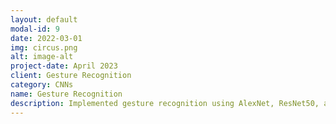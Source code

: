 ```yaml
---
layout: default
modal-id: 9
date: 2022-03-01
img: circus.png
alt: image-alt
project-date: April 2023
client: Gesture Recognition
category: CNNs
name: Gesture Recognition
description: Implemented gesture recognition using AlexNet, ResNet50, and MobileNet as the CNN architecture models. Analyzed their performance based on training and testing accuracy and training time.
---
```

